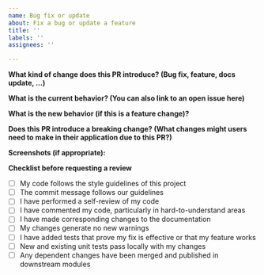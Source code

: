 ```yaml
---
name: Bug fix or update
about: Fix a bug or update a feature
title: ''
labels: ''
assignees: ''

---
```


**What kind of change does this PR introduce? (Bug fix, feature, docs update, ...)**

**What is the current behavior? (You can also link to an open issue here)**

**What is the new behavior (if this is a feature change)?**

**Does this PR introduce a breaking change? (What changes might users need to make in their application due to this PR?)**

**Screenshots (if appropriate):**

**Checklist before requesting a review**
- [ ] My code follows the style guidelines of this project
- [ ] The commit message follows our guidelines
- [ ] I have performed a self-review of my code
- [ ] I have commented my code, particularly in hard-to-understand areas
- [ ] I have made corresponding changes to the documentation
- [ ] My changes generate no new warnings
- [ ] I have added tests that prove my fix is effective or that my feature works
- [ ] New and existing unit tests pass locally with my changes
- [ ] Any dependent changes have been merged and published in downstream modules
